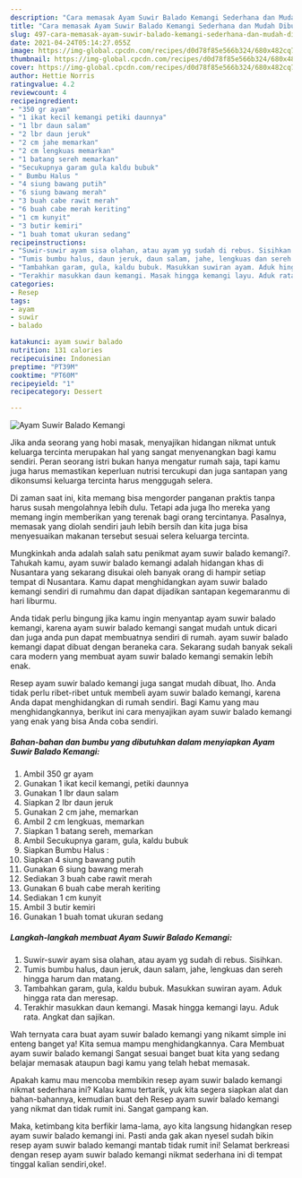 ```yaml
---
description: "Cara memasak Ayam Suwir Balado Kemangi Sederhana dan Mudah Dibuat"
title: "Cara memasak Ayam Suwir Balado Kemangi Sederhana dan Mudah Dibuat"
slug: 497-cara-memasak-ayam-suwir-balado-kemangi-sederhana-dan-mudah-dibuat
date: 2021-04-24T05:14:27.055Z
image: https://img-global.cpcdn.com/recipes/d0d78f85e566b324/680x482cq70/ayam-suwir-balado-kemangi-foto-resep-utama.jpg
thumbnail: https://img-global.cpcdn.com/recipes/d0d78f85e566b324/680x482cq70/ayam-suwir-balado-kemangi-foto-resep-utama.jpg
cover: https://img-global.cpcdn.com/recipes/d0d78f85e566b324/680x482cq70/ayam-suwir-balado-kemangi-foto-resep-utama.jpg
author: Hettie Norris
ratingvalue: 4.2
reviewcount: 4
recipeingredient:
- "350 gr ayam"
- "1 ikat kecil kemangi petiki daunnya"
- "1 lbr daun salam"
- "2 lbr daun jeruk"
- "2 cm jahe memarkan"
- "2 cm lengkuas memarkan"
- "1 batang sereh memarkan"
- "Secukupnya garam gula kaldu bubuk"
- " Bumbu Halus "
- "4 siung bawang putih"
- "6 siung bawang merah"
- "3 buah cabe rawit merah"
- "6 buah cabe merah keriting"
- "1 cm kunyit"
- "3 butir kemiri"
- "1 buah tomat ukuran sedang"
recipeinstructions:
- "Suwir-suwir ayam sisa olahan, atau ayam yg sudah di rebus. Sisihkan."
- "Tumis bumbu halus, daun jeruk, daun salam, jahe, lengkuas dan sereh hingga harum dan matang."
- "Tambahkan garam, gula, kaldu bubuk. Masukkan suwiran ayam. Aduk hingga rata dan meresap."
- "Terakhir masukkan daun kemangi. Masak hingga kemangi layu. Aduk rata. Angkat dan sajikan."
categories:
- Resep
tags:
- ayam
- suwir
- balado

katakunci: ayam suwir balado 
nutrition: 131 calories
recipecuisine: Indonesian
preptime: "PT39M"
cooktime: "PT60M"
recipeyield: "1"
recipecategory: Dessert

---
```



![Ayam Suwir Balado Kemangi](https://img-global.cpcdn.com/recipes/d0d78f85e566b324/680x482cq70/ayam-suwir-balado-kemangi-foto-resep-utama.jpg)

Jika anda seorang yang hobi masak, menyajikan hidangan nikmat untuk keluarga tercinta merupakan hal yang sangat menyenangkan bagi kamu sendiri. Peran seorang istri bukan hanya mengatur rumah saja, tapi kamu juga harus memastikan keperluan nutrisi tercukupi dan juga santapan yang dikonsumsi keluarga tercinta harus menggugah selera.

Di zaman  saat ini, kita memang bisa mengorder panganan praktis tanpa harus susah mengolahnya lebih dulu. Tetapi ada juga lho mereka yang memang ingin memberikan yang terenak bagi orang tercintanya. Pasalnya, memasak yang diolah sendiri jauh lebih bersih dan kita juga bisa menyesuaikan makanan tersebut sesuai selera keluarga tercinta. 



Mungkinkah anda adalah salah satu penikmat ayam suwir balado kemangi?. Tahukah kamu, ayam suwir balado kemangi adalah hidangan khas di Nusantara yang sekarang disukai oleh banyak orang di hampir setiap tempat di Nusantara. Kamu dapat menghidangkan ayam suwir balado kemangi sendiri di rumahmu dan dapat dijadikan santapan kegemaranmu di hari liburmu.

Anda tidak perlu bingung jika kamu ingin menyantap ayam suwir balado kemangi, karena ayam suwir balado kemangi sangat mudah untuk dicari dan juga anda pun dapat membuatnya sendiri di rumah. ayam suwir balado kemangi dapat dibuat dengan beraneka cara. Sekarang sudah banyak sekali cara modern yang membuat ayam suwir balado kemangi semakin lebih enak.

Resep ayam suwir balado kemangi juga sangat mudah dibuat, lho. Anda tidak perlu ribet-ribet untuk membeli ayam suwir balado kemangi, karena Anda dapat menghidangkan di rumah sendiri. Bagi Kamu yang mau menghidangkannya, berikut ini cara menyajikan ayam suwir balado kemangi yang enak yang bisa Anda coba sendiri.

<!--inarticleads1-->

##### Bahan-bahan dan bumbu yang dibutuhkan dalam menyiapkan Ayam Suwir Balado Kemangi:

1. Ambil 350 gr ayam
1. Gunakan 1 ikat kecil kemangi, petiki daunnya
1. Gunakan 1 lbr daun salam
1. Siapkan 2 lbr daun jeruk
1. Gunakan 2 cm jahe, memarkan
1. Ambil 2 cm lengkuas, memarkan
1. Siapkan 1 batang sereh, memarkan
1. Ambil Secukupnya garam, gula, kaldu bubuk
1. Siapkan  Bumbu Halus :
1. Siapkan 4 siung bawang putih
1. Gunakan 6 siung bawang merah
1. Sediakan 3 buah cabe rawit merah
1. Gunakan 6 buah cabe merah keriting
1. Sediakan 1 cm kunyit
1. Ambil 3 butir kemiri
1. Gunakan 1 buah tomat ukuran sedang




<!--inarticleads2-->

##### Langkah-langkah membuat Ayam Suwir Balado Kemangi:

1. Suwir-suwir ayam sisa olahan, atau ayam yg sudah di rebus. Sisihkan.
1. Tumis bumbu halus, daun jeruk, daun salam, jahe, lengkuas dan sereh hingga harum dan matang.
1. Tambahkan garam, gula, kaldu bubuk. Masukkan suwiran ayam. Aduk hingga rata dan meresap.
1. Terakhir masukkan daun kemangi. Masak hingga kemangi layu. Aduk rata. Angkat dan sajikan.




Wah ternyata cara buat ayam suwir balado kemangi yang nikamt simple ini enteng banget ya! Kita semua mampu menghidangkannya. Cara Membuat ayam suwir balado kemangi Sangat sesuai banget buat kita yang sedang belajar memasak ataupun bagi kamu yang telah hebat memasak.

Apakah kamu mau mencoba membikin resep ayam suwir balado kemangi nikmat sederhana ini? Kalau kamu tertarik, yuk kita segera siapkan alat dan bahan-bahannya, kemudian buat deh Resep ayam suwir balado kemangi yang nikmat dan tidak rumit ini. Sangat gampang kan. 

Maka, ketimbang kita berfikir lama-lama, ayo kita langsung hidangkan resep ayam suwir balado kemangi ini. Pasti anda gak akan nyesel sudah bikin resep ayam suwir balado kemangi mantab tidak rumit ini! Selamat berkreasi dengan resep ayam suwir balado kemangi nikmat sederhana ini di tempat tinggal kalian sendiri,oke!.

